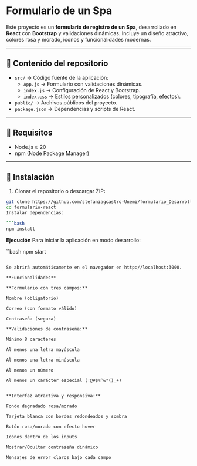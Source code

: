 # Formulario de un Spa

Este proyecto es un **formulario de registro de un Spa**, desarrollado en **React** con **Bootstrap** y validaciones dinámicas. Incluye un diseño atractivo, colores rosa y morado, iconos y funcionalidades modernas.

---

## 📌 Contenido del repositorio

- `src/` → Código fuente de la aplicación:
  - `App.js` → Formulario con validaciones dinámicas.
  - `index.js` → Configuración de React y Bootstrap.
  - `index.css` → Estilos personalizados (colores, tipografía, efectos).
- `public/` → Archivos públicos del proyecto.
- `package.json` → Dependencias y scripts de React.

---

## 📌 Requisitos

- Node.js ≥ 20
- npm (Node Package Manager)

---

## 📌 Instalación

1. Clonar el repositorio o descargar ZIP:

```bash
git clone https://github.com/stefaniagcastro-Unemi/formulario_Desarrollo.git
cd formulario-react
Instalar dependencias:

```bash
npm install
```

**Ejecución**
Para iniciar la aplicación en modo desarrollo:

``bash
npm start
```

Se abrirá automáticamente en el navegador en http://localhost:3000.

**Funcionalidades** 

**Formulario con tres campos:**

Nombre (obligatorio)

Correo (con formato válido)

Contraseña (segura)

**Validaciones de contraseña:**

Mínimo 8 caracteres

Al menos una letra mayúscula

Al menos una letra minúscula

Al menos un número

Al menos un carácter especial (!@#$%^&*()_+)


**Interfaz atractiva y responsiva:**

Fondo degradado rosa/morado

Tarjeta blanca con bordes redondeados y sombra

Botón rosa/morado con efecto hover

Iconos dentro de los inputs

Mostrar/Ocultar contraseña dinámico

Mensajes de error claros bajo cada campo



